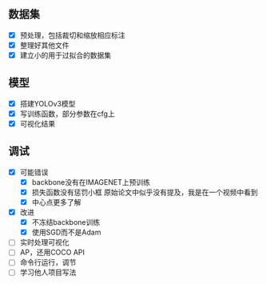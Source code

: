 ## 数据集
- [x] 预处理，包括裁切和缩放相应标注
- [x] 整理好其他文件
- [x] 建立小的用于过拟合的数据集
## 模型
- [x] 搭建YOLOv3模型
- [x] 写训练函数，部分参数在cfg上
- [x] 可视化结果
## 调试
- [x] 可能错误
  - [x] backbone没有在IMAGENET上预训练
  - [x] 损失函数没有惩罚小框 原始论文中似乎没有提及，我是在一个视频中看到
  - [x] 中心点更多了解
- [x] 改进
  - [x] 不冻结backbone训练
  - [x] 使用SGD而不是Adam
- [ ] 实时处理可视化
- [ ] AP，还用COCO API
- [ ] 命令行运行，调节
- [ ] 学习他人项目写法 